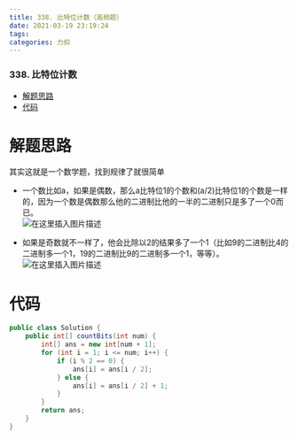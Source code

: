 ```yaml
---
title: 338. 比特位计数（高频题）
date: 2021-03-19 23:19:24
tags: 
categories: 力扣
---
```


<!--more-->

### 338\. 比特位计数

- [解题思路](#_2)
- [代码](#_13)

# 解题思路

其实这就是一个数学题，找到规律了就很简单

- 一个数比如a，如果是偶数，那么a比特位1的个数和\(a/2\)比特位1的个数是一样的，因为一个数是偶数那么他的二进制比他的一半的二进制只是多了一个0而已。  
  ![在这里插入图片描述](https://img-blog.csdnimg.cn/20210319231909529.png)

- 如果是奇数就不一样了，他会比除以2的结果多了一个1（比如9的二进制比4的二进制多一个1，19的二进制比9的二进制多一个1，等等）。  
  ![在这里插入图片描述](https://img-blog.csdnimg.cn/20210319231919128.png)

# 代码

```java
public class Solution {
    public int[] countBits(int num) {
        int[] ans = new int[num + 1];
        for (int i = 1; i <= num; i++) {
            if (i % 2 == 0) {
                ans[i] = ans[i / 2];
            } else {
                ans[i] = ans[i / 2] + 1;
            }
        }
        return ans;
    }
}
```